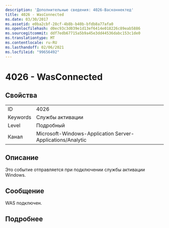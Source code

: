 ```yaml
---
description: 'Дополнительные сведения: 4026-Васконнектед'
title: 4026 - WasConnected
ms.date: 03/30/2017
ms.assetid: e0ba2cbf-28cf-4b8b-b40b-bfdb8a77afa0
ms.openlocfilehash: d0ec93c3d039e1d13ef6414e018226c89eab5886
ms.sourcegitcommit: ddf7edb67715a5b9a45e3dd44536dabc153c1de0
ms.translationtype: MT
ms.contentlocale: ru-RU
ms.lasthandoff: 02/06/2021
ms.locfileid: "99656492"
---
```

# <a name="4026---wasconnected"></a>4026 - WasConnected

## <a name="properties"></a>Свойства  
  
|||  
|-|-|  
|ID|4026|  
|Keywords|Службы активации|  
|Level|Подробный|  
|Канал|Microsoft-Windows-Application Server-Applications/Analytic|  
  
## <a name="description"></a>Описание  

 Это событие отправляется при подключении службы активации Windows.  
  
## <a name="message"></a>Сообщение  

 WAS подключен.  
  
## <a name="details"></a>Подробнее
